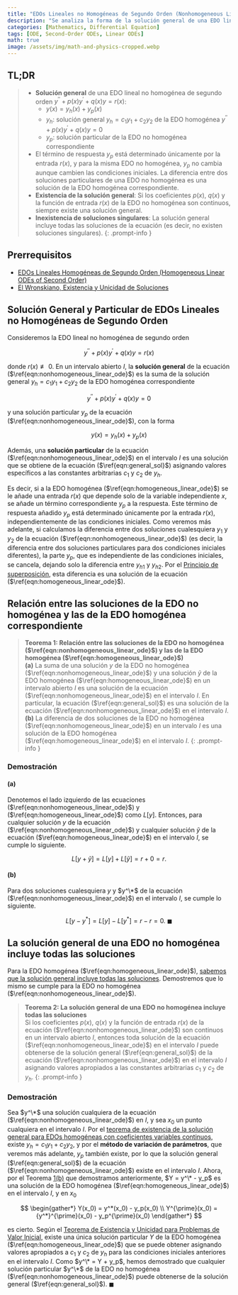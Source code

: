 ```yaml
---
title: "EDOs Lineales no Homogéneas de Segundo Orden (Nonhomogeneous Linear ODEs of Second Order)"
description: "Se analiza la forma de la solución general de una EDO lineal no homogénea de segundo orden, su relación con la solución de la EDO homogénea correspondiente, y se demuestra la existencia de la solución general y la inexistencia de soluciones singulares."
categories: [Mathematics, Differential Equation]
tags: [ODE, Second-Order ODEs, Linear ODEs]
math: true
image: /assets/img/math-and-physics-cropped.webp
---
```


## TL;DR
> - **Solución general** de una EDO lineal no homogénea de segundo orden $y^{\prime\prime} + p(x)y^{\prime} + q(x)y = r(x)$:
>   - $y(x) = y_h(x) + y_p(x)$
>   - $y_h$: solución general $y_h = c_1y_1 + c_2y_2$ de la EDO homogénea $y^{\prime\prime} + p(x)y^{\prime} + q(x)y = 0$
>   - $y_p$: solución particular de la EDO no homogénea correspondiente
> - El término de respuesta $y_p$ está determinado únicamente por la entrada $r(x)$, y para la misma EDO no homogénea, $y_p$ no cambia aunque cambien las condiciones iniciales. La diferencia entre dos soluciones particulares de una EDO no homogénea es una solución de la EDO homogénea correspondiente.
> - **Existencia de la solución general**: Si los coeficientes $p(x)$, $q(x)$ y la función de entrada $r(x)$ de la EDO no homogénea son continuos, siempre existe una solución general.
> - **Inexistencia de soluciones singulares**: La solución general incluye todas las soluciones de la ecuación (es decir, no existen soluciones singulares).
{: .prompt-info }

## Prerrequisitos
- [EDOs Lineales Homogéneas de Segundo Orden (Homogeneous Linear ODEs of Second Order)](/posts/homogeneous-linear-odes-of-second-order/)
- [El Wronskiano, Existencia y Unicidad de Soluciones](/posts/wronskian-existence-and-uniqueness-of-solutions/)

## Solución General y Particular de EDOs Lineales no Homogéneas de Segundo Orden
Consideremos la EDO lineal no homogénea de segundo orden

$$ y^{\prime\prime} + p(x)y^{\prime} + q(x)y = r(x) \label{eqn:nonhomogeneous_linear_ode}\tag{1}$$

donde $r(x) \not\equiv 0$. En un intervalo abierto $I$, la **solución general** de la ecuación ($\ref{eqn:nonhomogeneous_linear_ode}$) es la suma de la solución general $y_h = c_1y_1 + c_2y_2$ de la EDO homogénea correspondiente

$$ y^{\prime\prime} + p(x)y^{\prime} + q(x)y = 0 \label{eqn:homogeneous_linear_ode}\tag{2} $$

y una solución particular $y_p$ de la ecuación ($\ref{eqn:nonhomogeneous_linear_ode}$), con la forma

$$ y(x) = y_h(x) + y_p(x) \label{eqn:general_sol}\tag{3}$$

Además, una **solución particular** de la ecuación ($\ref{eqn:nonhomogeneous_linear_ode}$) en el intervalo $I$ es una solución que se obtiene de la ecuación ($\ref{eqn:general_sol}$) asignando valores específicos a las constantes arbitrarias $c_1$ y $c_2$ de $y_h$.

Es decir, si a la EDO homogénea ($\ref{eqn:homogeneous_linear_ode}$) se le añade una entrada $r(x)$ que depende solo de la variable independiente $x$, se añade un término correspondiente $y_p$ a la respuesta. Este término de respuesta añadido $y_p$ está determinado únicamente por la entrada $r(x)$, independientemente de las condiciones iniciales. Como veremos más adelante, si calculamos la diferencia entre dos soluciones cualesquiera $y_1$ y $y_2$ de la ecuación ($\ref{eqn:nonhomogeneous_linear_ode}$) (es decir, la diferencia entre dos soluciones particulares para dos condiciones iniciales diferentes), la parte $y_p$, que es independiente de las condiciones iniciales, se cancela, dejando solo la diferencia entre ${y_h}_1$ y ${y_h}_2$. Por el [Principio de superposición](/posts/homogeneous-linear-odes-of-second-order/#principio-de-superposicion), esta diferencia es una solución de la ecuación ($\ref{eqn:homogeneous_linear_ode}$).

## Relación entre las soluciones de la EDO no homogénea y las de la EDO homogénea correspondiente
> **Teorema 1: Relación entre las soluciones de la EDO no homogénea ($\ref{eqn:nonhomogeneous_linear_ode}$) y las de la EDO homogénea ($\ref{eqn:homogeneous_linear_ode}$)**  
> **(a)** La suma de una solución $y$ de la EDO no homogénea ($\ref{eqn:nonhomogeneous_linear_ode}$) y una solución $\tilde{y}$ de la EDO homogénea ($\ref{eqn:homogeneous_linear_ode}$) en un intervalo abierto $I$ es una solución de la ecuación ($\ref{eqn:nonhomogeneous_linear_ode}$) en el intervalo $I$. En particular, la ecuación ($\ref{eqn:general_sol}$) es una solución de la ecuación ($\ref{eqn:nonhomogeneous_linear_ode}$) en el intervalo $I$.  
> **(b)** La diferencia de dos soluciones de la EDO no homogénea ($\ref{eqn:nonhomogeneous_linear_ode}$) en un intervalo $I$ es una solución de la EDO homogénea ($\ref{eqn:homogeneous_linear_ode}$) en el intervalo $I$.
{: .prompt-info }

### Demostración
#### (a)
Denotemos el lado izquierdo de las ecuaciones ($\ref{eqn:nonhomogeneous_linear_ode}$) y ($\ref{eqn:homogeneous_linear_ode}$) como $L[y]$. Entonces, para cualquier solución $y$ de la ecuación ($\ref{eqn:nonhomogeneous_linear_ode}$) y cualquier solución $\tilde{y}$ de la ecuación ($\ref{eqn:homogeneous_linear_ode}$) en el intervalo $I$, se cumple lo siguiente.

$$ L[y + \tilde{y}] = L[y] + L[\tilde{y}] = r + 0 = r. $$

#### (b)
Para dos soluciones cualesquiera $y$ y $y^\*$ de la ecuación ($\ref{eqn:nonhomogeneous_linear_ode}$) en el intervalo $I$, se cumple lo siguiente.

$$ L[y - y^*] = L[y] - L[y^*] = r - r = 0.\ \blacksquare $$

## La solución general de una EDO no homogénea incluye todas las soluciones
Para la EDO homogénea ($\ref{eqn:homogeneous_linear_ode}$), [sabemos que la solución general incluye todas las soluciones](/posts/wronskian-existence-and-uniqueness-of-solutions/#la-solucion-general-incluye-todas-las-soluciones). Demostremos que lo mismo se cumple para la EDO no homogénea ($\ref{eqn:nonhomogeneous_linear_ode}$).

> **Teorema 2: La solución general de una EDO no homogénea incluye todas las soluciones**  
> Si los coeficientes $p(x)$, $q(x)$ y la función de entrada $r(x)$ de la ecuación ($\ref{eqn:nonhomogeneous_linear_ode}$) son continuos en un intervalo abierto $I$, entonces toda solución de la ecuación ($\ref{eqn:nonhomogeneous_linear_ode}$) en el intervalo $I$ puede obtenerse de la solución general ($\ref{eqn:general_sol}$) de la ecuación ($\ref{eqn:nonhomogeneous_linear_ode}$) en el intervalo $I$ asignando valores apropiados a las constantes arbitrarias $c_1$ y $c_2$ de $y_h$.
{: .prompt-info }

### Demostración
Sea $y^\*$ una solución cualquiera de la ecuación ($\ref{eqn:nonhomogeneous_linear_ode}$) en $I$, y sea $x_0$ un punto cualquiera en el intervalo $I$. Por el [teorema de existencia de la solución general para EDOs homogéneas con coeficientes variables continuos](/posts/wronskian-existence-and-uniqueness-of-solutions/#existencia-de-la-solucion-general), existe $y_h = c_1y_1 + c_2y_2$, y por el **método de variación de parámetros**, que veremos más adelante, $y_p$ también existe, por lo que la solución general ($\ref{eqn:general_sol}$) de la ecuación ($\ref{eqn:nonhomogeneous_linear_ode}$) existe en el intervalo $I$. Ahora, por el Teorema [1(b)](#relación-entre-las-soluciones-de-la-edo-no-homogénea-y-las-de-la-edo-homogénea-correspondiente) que demostramos anteriormente, $Y = y^\* - y_p$ es una solución de la EDO homogénea ($\ref{eqn:homogeneous_linear_ode}$) en el intervalo $I$, y en $x_0$

$$ \begin{gather*}
Y(x_0) = y^*(x_0) - y_p(x_0) \\
Y^{\prime}(x_0) = {y^*}^{\prime}(x_0) - y_p^{\prime}(x_0)
\end{gather*} $$

es cierto. Según el [Teorema de Existencia y Unicidad para Problemas de Valor Inicial](/posts/wronskian-existence-and-uniqueness-of-solutions/#teorema-de-existencia-y-unicidad-para-problemas-de-valor-inicial), existe una única solución particular $Y$ de la EDO homogénea ($\ref{eqn:homogeneous_linear_ode}$) que se puede obtener asignando valores apropiados a $c_1$ y $c_2$ de $y_h$ para las condiciones iniciales anteriores en el intervalo $I$. Como $y^\* = Y + y_p$, hemos demostrado que cualquier solución particular $y^\*$ de la EDO no homogénea ($\ref{eqn:nonhomogeneous_linear_ode}$) puede obtenerse de la solución general ($\ref{eqn:general_sol}$). $\blacksquare$
